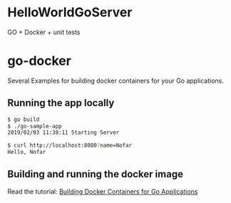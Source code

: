 # HelloWorldGoServer
GO + Docker + unit tests


# go-docker 

Several Examples for building docker containers for your Go applications.

## Running the app locally

```bash
$ go build
$ ./go-sample-app
2019/02/03 11:38:11 Starting Server
```

```bash
$ curl http://localhost:8080?name=Nofar
Hello, Nofar
```

## Building and running the docker image

Read the tutorial: [Building Docker Containers for Go Applications](https://www.callicoder.com/docker-golang-image-container-example/) 
